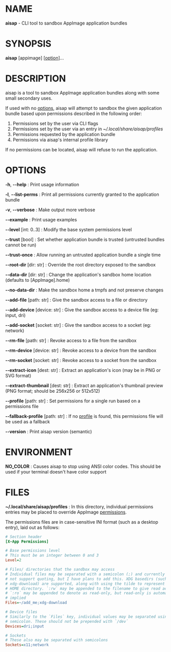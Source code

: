 # NAME
**aisap** - CLI tool to sandbox AppImage application bundles

# SYNOPSIS
**aisap** \[appimage] \[[option](#OPTIONS)]...

# DESCRIPTION
aisap is a tool to sandbox AppImage application bundles along with some small
secondary uses.

If used with no [options](#OPTIONS), aisap will attempt to sandbox the given
application bundle based upon permissions described in the following order:

1. Permissions set by the user via CLI flags
2. Permissions set by the user via an entry in *~/.local/share/aisap/profiles*
3. Permissions requested by the application bundle
4. Permissions via aisap's internal profile library

If no permissions can be located, aisap will refuse to run the application.

# OPTIONS
**-h**, **--help**
: Print usage information

**-l**, **--list-perms**
: Print all permissions currently granted to the application bundle

**-v**, **--verbose**
: Make output more verbose

**--example**
: Print usage examples

**--level** \[int: 0..3]
: Modify the base system permissions level

**--trust** \[bool]
: Set whether application bundle is trusted (untrusted bundles cannot be run)

**--trust-once**
: Allow running an untrusted application bundle a single time

**--root-dir** \[dir: str]
: Override the root directory exposed to the sandbox

**--data-dir** \[dir: str]
: Change the application's sandbox home location (defaults to \[AppImage].home)

**--no-data-dir**
: Make the sandbox home a tmpfs and not preserve changes

**--add-file** \[path: str]
: Give the sandbox access to a file or directory

**--add-device** \[device: str]
: Give the sandbox access to a device file (eg: input, dri)

**--add-socket** \[socket: str]
: Give the sandbox access to a socket (eg: network)

**--rm-file** \[path: str]
: Revoke access to a file from the sandbox

**--rm-device** \[device: str]
: Revoke access to a device from the sandbox

**--rm-socket** \[socket: str]
: Revoke access to a socket from the sandbox

**--extract-icon** \[dest: str]
: Extract an application's icon (may be in PNG or SVG format)

**--extract-thumbnail** \[dest: str]
: Extract an application's thumbnail preview (PNG format; should be 256x256 or
512x512)

**--profile** \[path: str]
: Set permissions for a single run based on a permissions file

**--fallback-profile** \[path: str]
: If no [profile](#DESCRIPTION) is found, this permissions file will be used as
a fallback 

**--version**
: Print aisap version (semantic)

# ENVIRONMENT
**NO_COLOR**
: Causes aisap to stop using ANSI color codes. This should be used if your
terminal doesn't have color support

# FILES
**~/.local/share/aisap/profiles**
: In this directory, individual permissions entries may be placed to override
AppImage [permissions](#DESCRIPTION). 

The permissions files are in case-sensitive INI format (such as a desktop
entry), laid out as follows:
```ini
# Section header
[X-App Permissions]

# Base permissions level
# This must be an integer between 0 and 3
Level=2

# Files/ directories that the sandbox may access
# Individual files may be separated with a semicolon (;) and currently does
# not support quoting, but I have plans to add this. XDG basedirs (such as
# xdg-download) are supported, along with using the tilde to represent your
# HOME directory. `:rw` may be appended to the filename to give read access and
# `:ro` may be appended to denote as read-only, but read-only is automatically
# implied
Files=~/add_me;xdg-download

# Device files
# Similarly to the `Files` key, individual values may be separated using a
# semicolon. These should not be prepended with `/dev`
Devices=dri;input

# Sockets
# These also may be separated with semicolons
Sockets=x11;network
```
